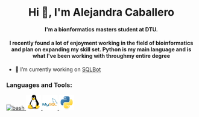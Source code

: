 <h1 align="center">Hi 👋, I'm Alejandra Caballero</h1>
<h4 align="center">I'm a bionformatics masters student at DTU.</h4>
<h4 align="center">I recently found a lot of enjoyment working in the field of bioinformatics and plan on expanding my skill set. Python is my main language and is what I've been working with throughmy entire degree</h4>

- 🔭 I’m currently working on [SQLBot](https://github.com/alecaballero1/SQLbot)

<h3 align="left">Languages and Tools:</h3>
<p align="left"> <a href="https://www.gnu.org/software/bash/" target="_blank" rel="noreferrer"> <img src="https://www.vectorlogo.zone/logos/gnu_bash/gnu_bash-icon.svg" alt="bash" width="40" height="40"/> </a> <a href="https://www.linux.org/" target="_blank" rel="noreferrer"> <img src="https://raw.githubusercontent.com/devicons/devicon/master/icons/linux/linux-original.svg" alt="linux" width="40" height="40"/> </a> <a href="https://www.mysql.com/" target="_blank" rel="noreferrer"> <img src="https://raw.githubusercontent.com/devicons/devicon/master/icons/mysql/mysql-original-wordmark.svg" alt="mysql" width="40" height="40"/> </a> <a href="https://www.python.org" target="_blank" rel="noreferrer"> <img src="https://raw.githubusercontent.com/devicons/devicon/master/icons/python/python-original.svg" alt="python" width="40" height="40"/> </a> </p>

